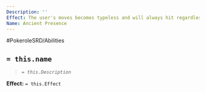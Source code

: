 ```yaml
---
Description: ''
Effect: The user's moves becomes typeless and will always hit regardless of abilities.
Name: Ancient Presence
---
```


#PokeroleSRD/Abilities

## `= this.name`

> *`= this.Description`*

**Effect:** `= this.Effect`
